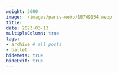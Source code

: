 ```yaml
---
weight: 3600
image:  /images/paris-webp/1B7W9154.webp
title:
date: 2023-03-13
multipleColumn: true
tags:
- archive # all posts
- ballet
hideMeta: true
hideExif: true
---
```

